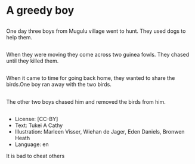 # A greedy boy

##
One day three boys from Mugulu
village went to hunt. They used
dogs to help them.

##
When they were moving they come
across two guinea fowls. They
chased until they killed them.

##
When it came to time
for going back home,
they wanted to share
the birds.One boy ran
away with the two
birds.

##
The other two boys chased him
and removed the birds from him.

##
* License: [CC-BY]
* Text: Tukei A Cathy
* Illustration: Marleen Visser, Wiehan de Jager, Eden Daniels, Bronwen Heath
* Language: en

It is bad to cheat others
